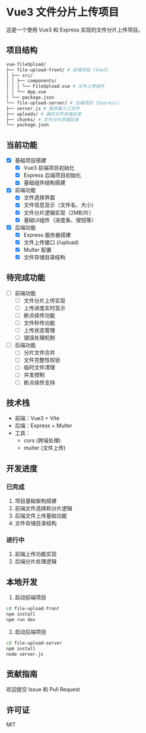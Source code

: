 # Vue3 文件分片上传项目

这是一个使用 Vue3 和 Express 实现的文件分片上传项目。

## 项目结构
```bash
vue-fileUpload/
├── file-upload-front/ # 前端项目 (Vue3)
│ ├── src/
│ │ ├── components/
│ │ │ └── FileUpload.vue # 文件上传组件
│ │ └── App.vue
│ └── package.json
└── file-upload-server/ # 后端项目 (Express)
├── server.js # 服务器入口文件
├── uploads/ # 最终文件存储目录
├── chunks/ # 文件分片存储目录
└── package.json
```

## 当前功能

- [x] 基础项目搭建
  - [x] Vue3 前端项目初始化
  - [x] Express 后端项目初始化
  - [x] 基础组件结构搭建

- [x] 前端功能
  - [x] 文件选择界面
  - [x] 文件信息显示（文件名、大小）
  - [x] 文件分片逻辑实现（2MB/片）
  - [x] 基础UI组件（进度条、按钮等）

- [x] 后端功能
  - [x] Express 服务器搭建
  - [x] 文件上传接口 (/upload)
  - [x] Multer 配置
  - [x] 文件存储目录结构

## 待完成功能

- [ ] 前端功能
  - [ ] 文件分片上传实现
  - [ ] 上传进度实时显示
  - [ ] 断点续传功能
  - [ ] 文件秒传功能
  - [ ] 上传状态管理
  - [ ] 错误处理机制

- [ ] 后端功能
  - [ ] 分片文件合并
  - [ ] 文件完整性校验
  - [ ] 临时文件清理
  - [ ] 并发控制
  - [ ] 断点续传支持

## 技术栈

- 前端：Vue3 + Vite
- 后端：Express + Multer
- 工具：
  - cors (跨域处理)
  - multer (文件上传)

## 开发进度

### 已完成
1. 项目基础架构搭建
2. 前端文件选择和分片逻辑
3. 后端文件上传基础功能
4. 文件存储目录结构

### 进行中
1. 前端上传功能实现
2. 后端分片处理逻辑

## 本地开发

1. 启动前端项目

```bash
cd file-upload-front
npm install
npm run dev
```

2. 启动后端项目
```bash
cd file-upload-server
npm install
node server.js
```

## 贡献指南

欢迎提交 Issue 和 Pull Request

## 许可证

MIT
